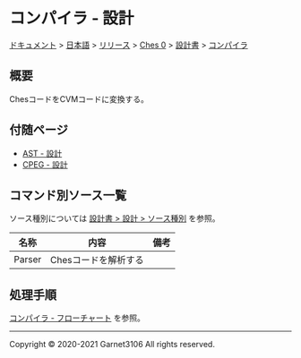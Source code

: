 # コンパイラ - 設計

[ドキュメント](../../../../../index.md) > [日本語](../../../../index.md) > [リリース](../../../index.md) > [Ches 0](../../index.md) > [設計書](../index.md) > [コンパイラ](./index.md)

## 概要

ChesコードをCVMコードに変換する。

## 付随ページ

- [AST - 設計](./ast/index.md)
- [CPEG - 設計](./cpeg/index.md)

## コマンド別ソース一覧

ソース種別については [設計書 > 設計 > ソース種別](../index.md) を参照。

|名称|内容|備考|
|:-:|:-:|:-:|
|Parser|Chesコードを解析する||

## 処理手順

[コンパイラ - フローチャート](design.drawio) を参照。

---

Copyright © 2020-2021 Garnet3106 All rights reserved.
